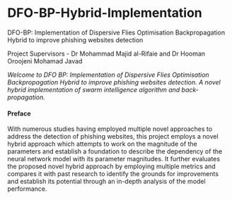 # DFO-BP-Hybrid-Implementation
DFO-BP: Implementation of Dispersive Flies Optimisation Backpropagation Hybrid to improve phishing websites detection

Project Supervisors - Dr Mohammad Majid al-Rifaie and Dr Hooman Oroojeni Mohamad Javad

<i>Welcome to DFO BP: Implementation of Dispersive Flies Optimisation Backpropagation Hybrid to improve phishing websites detection.
A novel hybrid implementation of swarm intelligence algorithm and back-propagation.</i>

<h4>Preface</h4>

With numerous studies having employed multiple novel approaches to address the detection of phishing websites, this project employs a novel hybrid approach which attempts to work on the magnitude of the parameters and establish a foundation to describe the dependency of the neural network model with its parameter magnitudes.
It further evaluates the proposed novel hybrid approach by employing multiple metrics and compares it with past research to identify the grounds for improvements and establish its potential through an in-depth analysis of the model performance.

